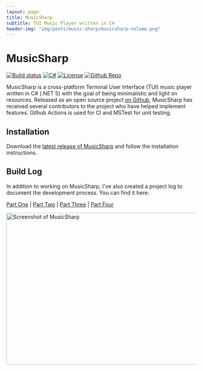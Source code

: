 ```yaml
---
layout: page
title: MusicSharp
subtitle: TUI Music Player written in C#
header-img: "img/posts/music-sharp/musicsharp-volume.png"
---
```


# MusicSharp
[![Build status](https://github.com/markjamesm/MusicSharp/workflows/.NET%20Core/badge.svg?branch=main)](https://github.com/markjamesm/MusicSharp/actions) [![C#](https://img.shields.io/badge/Language-CSharp-darkgreen.svg)](https://en.wikipedia.org/wiki/C_Sharp_(programming_language)) [![License](https://img.shields.io/badge/License-GPL-orange.svg)](https://www.gnu.org/licenses/gpl-3.0.en.html) [![Github Repo](https://img.shields.io/github/stars/markjamesm/musicsharp?style=social)](https://github.com/markjamesm/MusicSharp)

MusicSharp is a cross-platform Terminal User Interface (TUI) music player written in C# (.NET 5) with the goal of being minimalistic and light on resources. Released as an open source project <a href="https://github.com/markjamesm/musicsharp" target="_blank">on Github</a>, MusicSharp has received several contributors to the project who have helped implement features. Github Actions is used for CI and MSTest for unit testing.

## Installation

Download the <a href="https://github.com/markjamesm/MusicSharp/releases" target="_blank">latest release of MusicSharp</a> and follow the installation instructions.

## Build Log

In addition to working on MusicSharp, I've also created a project log to document the development process. You can find it here:

<a href="/2020-10-25-developing-a-cli-music-player-csharp/"> Part One</a> | <a href="/2020-10-29-developing-tui-music-player-csharp-part-two/">Part Two</a> | <a href="/2020-11-06-developing-tui-music-player-csharp-part-three/">Part Three</a> | <a href="/2020-11-20-developing-tui-music-player-csharp-part-four/">Part Four</a>

<img src="https://markjames.dev/img/posts/music-sharp/MusicSharp-tui.png" width="750" height="402" alt="Screenshot of MusicSharp">